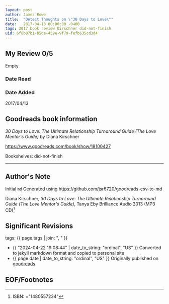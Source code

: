 ```yaml
---
layout: post
author: James Rowe
title:  "Detect Thoughts on \"30 Days to Love\""
date:   2017-04-13 00:00:00 -0400
tags: 2017 book review Kirschner did-not-finish
uid: 6f8b87b1-b5da-459e-9f79-fefb635cd3d4
---
```




## My Review 0/5

Empty

### Date Read


### Date Added
2017/04/13

## Goodreads book information

*30 Days to Love: The Ultimate Relationship Turnaround Guide (The Love Mentor's Guide)* by Diana Kirschner

https://www.goodreads.com/book/show/18100427

Bookshelves: did-not-finish

---

## Author's Note

Initial `md` Generated using https://github.com/jsr6720/goodreads-csv-to-md

Diana Kirschner, *30 Days to Love: The Ultimate Relationship Turnaround Guide (The Love Mentor's Guide)*, Tanya Eby Brilliance Audio 2013 (MP3 CD)[^1]

## Significant Revisions

tags: {{ page.tags | join: ", " }} <!-- todo move this somewhere -->

- {{ "2024-04-22 19:08:44" | date_to_string: "ordinal", "US" }} Converted to jekyll markdown format and copied to personal site
- {{ page.date | date_to_string: "ordinal", "US" }} Originally published on [goodreads](https://www.goodreads.com)

## EOF/Footnotes

[^1]: ISBN: ="1480557234"